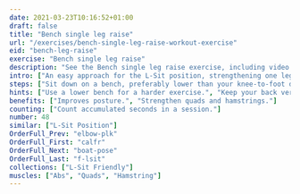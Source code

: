 ```yaml
---
date: 2021-03-23T10:16:52+01:00
draft: false
title: "Bench single leg raise"
url: "/exercises/bench-single-leg-raise-workout-exercise"
eid: "bench-leg-raise"
exercise: "Bench single leg raise"
description: "See the Bench single leg raise exercise, including video demonstration, instructions on how-to perform, benefits, activated body parts and related exercises."
intro: ["An easy approach for the L-Sit position, strengthening one leg at a time."]
steps: ["Sit down on a bench, preferably lower than your knee-to-foot distance.", "Keep your back straight, in vertical position or even in a slightly forward bend.", "Raise one leg horizontally and hold it in that position.", "Count the number of seconds you can hold."]
hints: ["Use a lower bench for a harder exercise.", "Keep your back vertical or a lithe forward, not backward."]
benefits: ["Improves posture.", "Strengthen quads and hamstrings."]
counting: ["Count accumulated seconds in a session."]
number: 48
similar: ["L-Sit Position"]
OrderFull_Prev: "elbow-plk"
OrderFull_First: "calfr"
OrderFull_Next: "boat-pose"
OrderFull_Last: "f-lsit"
collections: ["L-Sit Friendly"]
muscles: ["Abs", "Quads", "Hamstring"]
---
```

